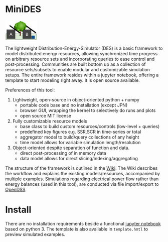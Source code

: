 # MiniDES

<img src="https://github.com/simulator0/SIML/blob/master/wiki_images/commtree.png" alt="commtree" width="20%"/>

The lightweight Distribution-Energy-Simulator (DES) is a basic framework to model distributed energy resources, allowing synchronized time progress on arbitrary resource sets and incorporating queries to ease control and post-processing. 
Communities are built bottom up as a collection of resource sets/subsets to enable modular and customizable simulation setups. The entire framework resides within a jupyter notebook, offering a template to start modeling right away. It is open source available.

Preferences of this tool:
1. Lightweight, open-source in object-oriented python + numpy
   - portable code base and no installation (except JPN)
   - browser GUI, wrapping the kernel to selectively do runs and plots
   - open source MIT license
2. Fully customizable resource models
   - base class to build custom resources/controls (low-level + queries)
   - predefined key figures e.g. SSR,SCR in time-series or total
   - aggregator model to build/query collections of any height
   - time model allows for variable simulation length/resolution
3. Object-oriented despite separation of function and data.
   - direct post-processing of in memory data
   - data model allows for direct slicing/indexing/aggregating

The structure of the framework is outlined in the [Wiki](https://github.com/simulator0/SIML/wiki). The Wiki describes the workflow and explains the existing models/resources, accompanied by multiple examples. Simulations regarding electrical power flow rather than energy balances (used in this tool), are conducted via file import/export to [OpenDSS](https://sourceforge.net/projects/electricdss/).

# Install

There are no installation requirements beside a functional [jupyter notebook](https://jupyter.readthedocs.io/en/latest/install.html) based on python 3. The template is also available in `template.hmtl` to preview simulated examples.